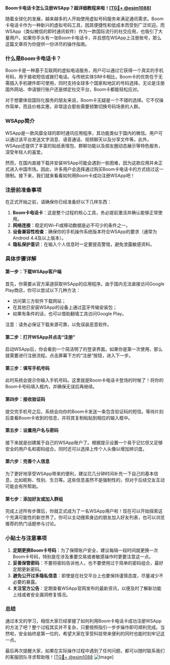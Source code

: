 **Boom卡电话卡怎么注册WSApp？超详细教程来啦！[[TG💪+ @esim1088](https://t.me/s/esim1088)]**

随着全球化的发展，越来越多的人开始使用虚拟号码服务来满足通讯需求。Boom卡电话卡作为一种新兴的虚拟号码工具，因其便捷性和低成本而受到广泛欢迎。而WSApp（类似微信的即时通讯软件）作为一款国际流行的社交应用，也吸引了大量用户。如果你手头有一张Boom卡电话卡，并且想在WSApp上注册账号，那么这篇文章将为你提供一份详尽的操作指南。

### 什么是Boom卡电话卡？

Boom卡是一种基于互联网的虚拟电话服务，用户可以通过它获得一个真实的手机号码，用于接收短信或拨打电话。与传统实体SIM卡相比，Boom卡的优势在于无需插入手机硬件即可使用，同时支持全球多个国家和地区的号码选择。无论是注册国外网站、申请银行账户还是绑定社交平台，Boom卡都能轻松应对。

对于想要体验国际化服务的朋友来说，Boom卡无疑是一个不错的选择。它不仅操作简单，而且价格实惠，非常适合那些需要频繁切换号码场景的人群。

### WSApp简介

WSApp是一款风靡全球的即时通讯应用程序，其功能类似于国内的微信。用户可以通过该平台发送文字消息、语音通话、视频聊天以及分享文件等。此外，WSApp还提供了丰富的贴纸表情包、群聊功能以及朋友圈动态展示等特色服务，深受年轻人的喜爱。

然而，在国内直接下载并安装WSApp可能会遇到一些困难，因为这款应用并未正式进入中国市场。因此，许多用户会选择通过购买Boom卡电话卡的方式绕过这一限制。接下来，我们就来看看如何用Boom卡成功注册WSApp吧！

### 注册前准备事项

在正式开始之前，请确保你已经准备好以下几样东西：

1. **Boom卡电话卡**：这是整个过程的核心工具，务必提前激活并确认能够正常使用。
2. **网络连接**：稳定的Wi-Fi或移动数据是必不可少的条件之一。
3. **设备兼容性检查**：确保你的手机操作系统版本符合WSApp的要求（通常为Android 4.4及以上版本）。
4. **隐私保护意识**：在输入个人信息时一定要提高警惕，避免泄露敏感资料。

### 具体步骤详解

#### 第一步：下载WSApp客户端
首先，你需要从官方渠道获取WSApp的应用程序。由于国内无法直接访问Google Play商店，你可以尝试以下几种方法：
- 访问第三方软件下载网站；
- 在其他已安装WSApp的设备上通过蓝牙传输安装包；
- 如果有条件的话，也可以借助翻墙工具访问Google Play。

注意：请务必保证下载来源可靠，以免误装恶意软件。

#### 第二步：打开WSApp并点击“注册”
启动WSApp后，你会看到一个简洁明了的登录界面。如果你是第一次使用，那么就需要进行注册流程。点击屏幕下方的“注册”按钮，进入下一步。

#### 第三步：填写手机号码
此时系统会提示你输入手机号码。这里就是Boom卡电话卡登场的时候了！将你的Boom卡号码填入框内，并确保无误后再继续。

#### 第四步：接收验证码
提交完手机号之后，系统会向你的Boom卡发送一条包含验证码的短信。等待片刻后查看Boom卡收到的信息，并将其复制粘贴到相应的输入框中。

#### 第五步：设置用户名与密码
接下来就是创建属于自己的WSApp账户了。根据提示设置一个易于记忆但又足够安全的用户名和密码组合。同时还可以选择上传个人头像以增加辨识度。

#### 第六步：完善个人信息
为了更好地享受WSApp带来的便利，建议花几分钟时间补充一下自己的基本信息，比如昵称、性别、生日等。这些信息虽然不是强制性的，但对于后续交友互动可能会有所帮助。

#### 第七步：添加好友或加入群组
完成上述所有步骤后，你就正式成为了一名WSApp用户啦！现在可以开始探索这个充满可能性的新世界了。你可以主动搜索身边的朋友加入好友列表，也可以浏览推荐的热门话题参与讨论。

### 小贴士与注意事项

1. **定期更换Boom卡号码**：为了保障账户安全，建议每隔一段时间就更换一次Boom卡号码，特别是在涉及重要交易或者敏感操作时更要注意这一点。
2. **妥善保管密码**：不要将密码告诉他人，也不要使用过于简单的密码组合，最好定期更新密码。
3. **避免公开过多隐私信息**：即使是在社交平台上也要保持谨慎态度，尽量减少不必要的暴露。
4. **关注官方公告**：定期查看WSApp官网发布的最新资讯，以便及时了解新功能上线或者安全漏洞修复情况。

### 总结

通过本文的学习，相信大家已经掌握了如何利用Boom卡电话卡成功注册WSApp的方法了吧？整个过程其实并不复杂，只要按照指引一步步操作即可顺利完成。当然啦，安全始终是第一位的，希望大家在享受科技带来便利的同时也能时刻牢记这一点。

最后再次提醒大家，如果在实际操作过程中遇到了任何问题，都可以随时联系我们的客服团队寻求帮助哦！[[TG💪+ @esim1088](https://t.me/s/esim1088) ![Image](https://i.postimg.cc/4NQfJmqS/Snipaste-2025-05-13-00-14-12.png)]